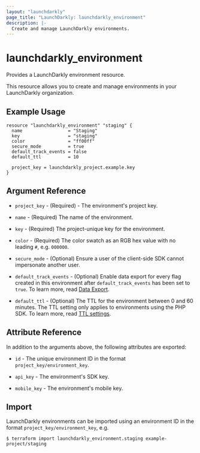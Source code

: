 ```yaml
---
layout: "launchdarkly"
page_title: "LaunchDarkly: launchdarkly_environment"
description: |-
  Create and manage LaunchDarkly environments.
---
```


# launchdarkly_environment

Provides a LaunchDarkly environment resource.

This resource allows you to create and manage environments in your LaunchDarkly organization.

## Example Usage

```hcl
resource "launchdarkly_environment" "staging" {
  name                 = "Staging"
  key                  = "staging"
  color                = "ff00ff"
  secure_mode          = true
  default_track_events = false
  default_ttl          = 10

  project_key = launchdarkly_project.example.key
}
```

## Argument Reference

- `project_key` - (Required) - The environment's project key.

- `name` - (Required) The name of the environment.

- `key` - (Required) The project-unique key for the environment.

- `color` - (Required) The color swatch as an RGB hex value with no leading `#`, e.g. `000000`.

- `secure_mode` - (Optional) Ensure a user of the client-side SDK cannot impersonate another user.

- `default_track_events` - (Optional) Enable data export for every flag created in this environment after `default_track_events` has been set to `true`. To learn more, read [Data Export](https://docs.launchdarkly.com/docs/data-export).

- `default_ttl` - (Optional) The TTL for the environment between 0 and 60 minutes. The TTL setting only applies to environments using the PHP SDK. To learn more, read [TTL settings](https://docs.launchdarkly.com/docs/environments#section-ttl-settings).

## Attribute Reference

In addition to the arguments above, the following attributes are exported:

- `id` - The unique environment ID in the format `project_key/environment_key`.

- `api_key` - The environment's SDK key.

- `mobile_key` - The environment's mobile key.

## Import

LaunchDarkly environments can be imported using an environment ID in the format `project_key/environment_key`, e.g.

```
$ terraform import launchdarkly_environment.staging example-project/staging
```
